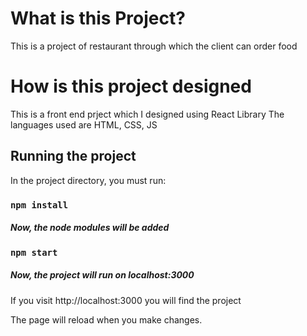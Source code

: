 # What is this Project?

This is a project of restaurant through which the client can order food

# How is this project designed

This is a front end prject which I designed using React Library
The languages used are HTML, CSS, JS

## Running the project

In the project directory, you must run:

### `npm install`

##### Now, the node modules will be added

### `npm start`

##### Now, the project will run on localhost:3000

If you visit http://localhost:3000 you will find the project

The page will reload when you make changes.
